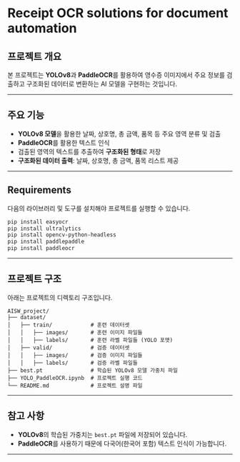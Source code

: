 # **Receipt OCR solutions for document automation**  

 

## **프로젝트 개요**  
본 프로젝트는 **YOLOv8**과 **PaddleOCR**를 활용하여 영수증 이미지에서 주요 정보를 검출하고 구조화된 데이터로 변환하는 AI 모델을 구현하는 것입니다.  

---

## **주요 기능**  
- **YOLOv8 모델**을 활용한 날짜, 상호명, 총 금액, 품목 등 주요 영역 분류 및 검출  
- **PaddleOCR**를 활용한 텍스트 인식  
- 검출된 영역의 텍스트를 추출하여 **구조화된 형태**로 저장  
- **구조화된 데이터 출력**: 날짜, 상호명, 총 금액, 품목 리스트 제공  

---

## **Requirements**  
다음의 라이브러리 및 도구를 설치해야 프로젝트를 실행할 수 있습니다.

```bash
pip install easyocr
pip install ultralytics
pip install opencv-python-headless
pip install paddlepaddle
pip install paddleocr
```

---

## **프로젝트 구조**  

아래는 프로젝트의 디렉토리 구조입니다.

```plaintext
AISW_project/
├── dataset/
│   ├── train/            # 훈련 데이터셋
│   │   ├── images/       # 훈련 이미지 파일들
│   │   ├── labels/       # 훈련 라벨 파일들 (YOLO 포맷)
│   ├── valid/            # 검증 데이터셋
│   │   ├── images/       # 검증 이미지 파일들
│   │   ├── labels/       # 검증 라벨 파일들
├── best.pt               # 학습된 YOLOv8 모델 가중치 파일
├── YOLO_PaddleOCR.ipynb  # 프로젝트 실행 코드
└── README.md             # 프로젝트 설명 파일
```

---

## **참고 사항**  
- **YOLOv8**의 학습된 가중치는 `best.pt` 파일에 저장되어 있습니다.  
- **PaddleOCR**를 사용하기 때문에 다국어(한국어 포함) 텍스트 인식이 가능합니다.  

---
